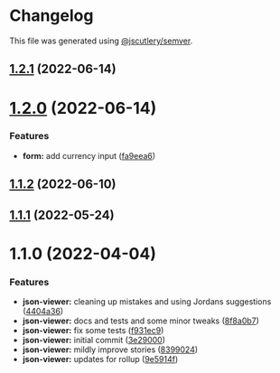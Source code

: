 # Changelog

This file was generated using [@jscutlery/semver](https://github.com/jscutlery/semver).

## [1.2.1](https://github.com/Availity/availity-react/compare/@availity/json-viewer@1.2.0...@availity/json-viewer@1.2.1) (2022-06-14)



# [1.2.0](https://github.com/Availity/availity-react/compare/@availity/json-viewer@1.1.2...@availity/json-viewer@1.2.0) (2022-06-14)


### Features

* **form:** add currency input ([fa9eea6](https://github.com/Availity/availity-react/commit/fa9eea6a3b3dd2ef741a0658c102e36c6db5288c))



## [1.1.2](https://github.com/Availity/availity-react/compare/@availity/json-viewer@1.1.1...@availity/json-viewer@1.1.2) (2022-06-10)



## [1.1.1](https://github.com/Availity/availity-react/compare/@availity/json-viewer@1.1.0...@availity/json-viewer@1.1.1) (2022-05-24)



# 1.1.0 (2022-04-04)


### Features

* **json-viewer:** cleaning up mistakes and using Jordans suggestions ([4404a36](https://github.com/Availity/availity-react/commit/4404a362a8e5d2283d9eb01611322e75873df3f4))
* **json-viewer:** docs and tests and some minor tweaks ([8f8a0b7](https://github.com/Availity/availity-react/commit/8f8a0b74439a3bd1d640bdf55b151667f53f8b29))
* **json-viewer:** fix some tests ([f931ec9](https://github.com/Availity/availity-react/commit/f931ec94d1f1e5dd4a8b1ff01788182422a1fd78))
* **json-viewer:** initial commit ([3e29000](https://github.com/Availity/availity-react/commit/3e2900028e69263fb516da74e8dc4eae08f7d3bd))
* **json-viewer:** mildly improve stories ([8399024](https://github.com/Availity/availity-react/commit/83990242cfbdfc34f4408c016e67eac0474f794f))
* **json-viewer:** updates for rollup ([9e5914f](https://github.com/Availity/availity-react/commit/9e5914ff37fabe68597baf2c1d93ca925433f606))
